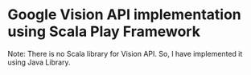 
# Google Vision API implementation using Scala Play Framework

Note: There is no Scala library for Vision API. So, I have implemented it using Java Library.

